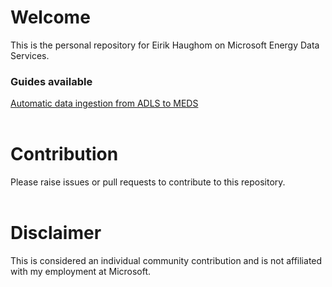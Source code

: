 # Welcome
This is the personal repository for Eirik Haughom on Microsoft Energy Data Services.

### Guides available
[Automatic data ingestion from ADLS to MEDS](/Guides/Synapse/DataLakeIngestion/)
<br /><br />

# Contribution
Please raise issues or pull requests to contribute to this repository.
<br /><br />

# Disclaimer
This is considered an individual community contribution and is not affiliated with my employment at Microsoft.